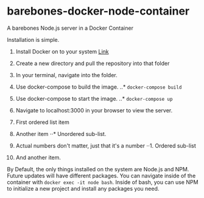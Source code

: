 # barebones-docker-node-container
A barebones Node.js server in a Docker Container

Installation is simple.

1. Install Docker on to your system [Link](https://docs.docker.com/v17.12/install/)
2. Create a new directory and pull the repository into that folder
3. In your terminal, navigate into the folder.
4. Use docker-compose to build the image.
..* `docker-compose build`
5. Use docker-compose to start the image.
..* `docker-compose up`
6. Navigate to localhost:3000 in your browser to view the server.

1. First ordered list item
2. Another item
⋅⋅* Unordered sub-list. 
1. Actual numbers don't matter, just that it's a number
⋅⋅1. Ordered sub-list
4. And another item.

By Default, the only things installed on the system are Node.js and NPM. Future updates will have different packages. You can navigate inside of the container with `docker exec -it node bash`. Inside of bash, you can use NPM to initialize a new project and install any packages you need.
